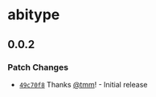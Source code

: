 # abitype

## 0.0.2

### Patch Changes

- [`49c70f8`](https://github.com/wagmi-dev/abitype/commit/49c70f831d0c5479ac76f4b64779d914f0973635) Thanks [@tmm](https://github.com/tmm)! - Initial release
